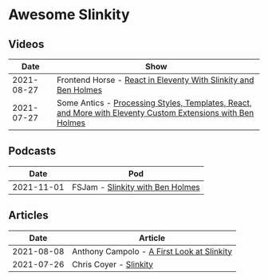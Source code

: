 # Awesome Slinkity

## Videos

|Date|Show|
|----|----|
|2021-08-27|Frontend Horse - [React in Eleventy With Slinkity and Ben Holmes](https://www.youtube.com/watch?v=nuLAGrEQR80)|
|2021-07-27|Some Antics - [Processing Styles, Templates, React, and More with Eleventy Custom Extensions with Ben Holmes](https://someantics.dev/eleventy-custom-extensions/)|

## Podcasts

|Date|Pod|
|----|----|
|2021-11-01|FSJam - [Slinkity with Ben Holmes](https://fsjam.org/episodes/episode-49-slinkity-with-ben-holmes?preview=true)|

## Articles

|Date|Article|
|----|----|
|2021-08-08|Anthony Campolo - [A First Look at Slinkity](https://dev.to/ajcwebdev/a-first-look-at-slinkity-3ig)|
|2021-07-26|Chris Coyer - [Slinkity](https://css-tricks.com/slinkity/)|
